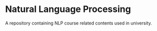 # Natural Language Processing
 A repository containing NLP course related contents used in university.
